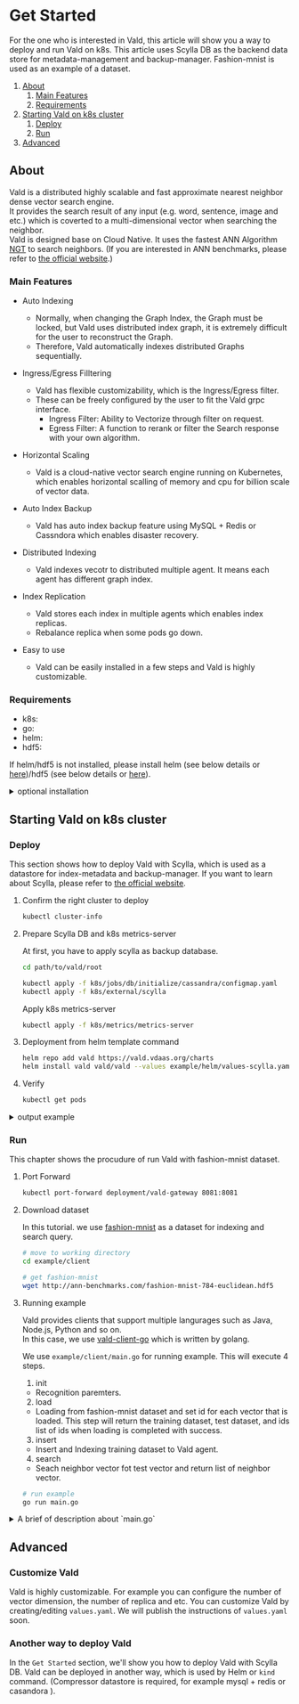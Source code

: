 # Get Started

For the one who is interested in Vald, this article will show you a way to deploy and run Vald on k8s.
This article uses Scylla DB as the backend data store for metadata-management and backup-manager.
Fashion-mnist is used as an example of a dataset.

1. [About](#About)
    1. [Main Features](#Main-Features)
    2. [Requirements](#Requirements)
2. [Starting Vald on k8s cluster](#Starting-Vald-on-k8s-cluster)
    1. [Deploy](#Deploy)
    2. [Run](#Run)
3. [Advanced](#Advanced)

## About

Vald is a distributed highly scalable and fast approximate nearest neighbor dense vector search engine.<br>
It provides the search result of any input (e.g. word, sentence, image and etc.) which is coverted to a multi-dimensional vector when searching the neighbor.<br>
Vald is designed base on Cloud Native.
It uses the fastest ANN Algorithm [NGT](https://github.com/yahoojapan/NGT) to search neighbors.
(If you are interested in ANN benchmarks, please refer to [the official website](http://ann-benchmarks.com/).)

### Main Features

- Auto Indexing
    - Normally, when changing the Graph Index, the Graph must be locked, but Vald uses distributed index graph, it is extremely difficult for the user to reconstruct the Graph.
    - Therefore, Vald automatically indexes distributed Graphs sequentially.

- Ingress/Egress Filltering
    - Vald has flexible customizability, which is the Ingress/Egress filter.
    - These can be freely configured by the user to fit the Vald grpc interface.
        - Ingress Filter: Ability to Vectorize through filter on request.
        - Egress Filter: A function to rerank or filter the Search response with your own algorithm.

- Horizontal Scaling
    - Vald is a cloud-native vector search engine running on Kubernetes, which enables horizontal scalling of memory and cpu for billion scale of vector data.

- Auto Index Backup
    - Vald has auto index backup feature using MySQL + Redis or Cassndora which enables disaster recovery.

- Distributed Indexing
    - Vald indexes vecotr to distributed multiple agent. It means each agent has different graph index.

- Index Replication
    - Vald stores each index in multiple agents which enables index replicas.
    - Rebalance replica when some pods go down.

- Easy to use
    - Vald can be easily installed in a few steps and Vald is highly customizable.

### Requirements

- k8s: 
- go: 
- helm: 
- hdf5: 

If helm/hdf5 is not installed, please install helm (see below details or [here](https://helm.sh/docs/intro/install))/hdf5 (see below details or [here](https://www.hdfgroup.org/)).

<details><summary>optional installation</summary><br>
install helm
<pre>
curl https://raw.githubusercontent.com/helm/helm/master/scripts/get-helm-3 | bash
</pre>
install hdf5
<pre>
yum install -y hdf5-devel
apt-get install libhdf5-serial-dev
brew install hdf5
</pre></details>

## Starting Vald on k8s cluster

### Deploy

This section shows how to deploy Vald with Scylla, which is used as a datastore for index-metadata and backup-manager.
If you want to learn about Scylla, please refer to [the official website](https://www.scylladb.com/).

1. Confirm the right cluster to deploy

    ```bash
    kubectl cluster-info
    ```

2. Prepare Scylla DB and k8s metrics-server

    At first, you have to apply scylla as backup database.

    ```bash
    cd path/to/vald/root 
    
    kubectl apply -f k8s/jobs/db/initialize/cassandra/configmap.yaml
    kubectl apply -f k8s/external/scylla
    ```

    Apply k8s metrics-server

    ```bash
    kubectl apply -f k8s/metrics/metrics-server
    ```

3. Deployment from helm template command

    ```bash
    helm repo add vald https://vald.vdaas.org/charts
    helm install vald vald/vald --values example/helm/values-scylla.yaml
    ```

4. Verify

    ```bash
    kubectl get pods
    ```

<details><summary>output example</summary><br>
If the deployment is successful, you can check the following information.
<pre>
    NAME                                       READY   STATUS    RESTARTS   AGE
    scylla-0                                   1/1     Running   0          13m
    scylla-1                                   1/1     Running   0          12m
    scylla-2                                   1/1     Running   0          10m
    vald-agent-ngt-0                           1/1     Running   0          5m49s
    vald-agent-ngt-1                           1/1     Running   0          5m49s
    vald-agent-ngt-2                           1/1     Running   0          5m49s
    vald-agent-ngt-3                           1/1     Running   0          5m49s
    vald-agent-ngt-4                           1/1     Runnnig   0          5m49s
    vald-discoverer-97c88678b-wj6xn            1/1     Running   0          5m49s
    vald-gateway-5bf95f8d97-2v76g              1/1     Running   0          5m49s
    vald-gateway-5bf95f8d97-5wtb2              1/1     Running   0          78s
    vald-gateway-5bf95f8d97-7d6j7              1/1     Running   0          78s
    vald-gateway-5bf95f8d97-gx45c              1/1     Running   0          5m49s
    vald-gateway-5bf95f8d97-kx2c5              1/1     Running   0          78s
    vald-gateway-5bf95f8d97-np2lc              1/1     Running   0          5m49s
    vald-manager-backup-6c9695b69b-9xngp       1/1     Running   0          5m49s
    vald-manager-backup-6c9695b69b-jvwft       1/1     Running   0          5m49s
    vald-manager-backup-6c9695b69b-mjs2r       1/1     Running   0          5m49s
    vald-manager-compressor-6c95bdbfb5-m5t7t   1/1     Running   0          5m49s
    vald-manager-compressor-6c95bdbfb5-q8hc6   1/1     Running   0          5m49s
    vald-manager-compressor-6c95bdbfb5-zp8hb   1/1     Running   0          5m49s
    vald-manager-index-59676f54bb-nzfwt        1/1     Running   0          5m49s
    vald-meta-559744db-bcrdw                   1/1     Running   0          5m49s
    vald-meta-559744db-hz7gd                   1/1     Running   0          5m49s
</pre></details>

### Run

This chapter shows the procudure of run Vald with fashion-mnist dataset.

1. Port Forward

    ```bash
    kubectl port-forward deployment/vald-gateway 8081:8081
    ```

2. Download dataset

    In this tutorial. we use [fashion-mnist](https://github.com/zalandoresearch/fashion-mnist) as a dataset for indexing and search query.

    ```bash
    # move to working directory
    cd example/client
    
    # get fashion-mnist
    wget http://ann-benchmarks.com/fashion-mnist-784-euclidean.hdf5
    ```

3. Running example

    Vald provides clients that support multiple langurages such as Java, Node.js, Python and so on.<br>
    In this case, we use [vald-client-go](https://github.com/vdaas/vald-client-go) which is written by golang.

    We use `example/client/main.go` for running example.
    This will execute 4 steps.
    1. init
    - Recognition paremters.
    2. load
    - Loading from fashion-mnist dataset and set id for each vector that is loaded. This step will return the training dataset, test dataset, and ids list of ids when loading is completed with success.
    3. insert
    - Insert and Indexing training dataset to Vald agent.
    4. search
    - Seach neighbor vector fot test vector and return list of neighbor vector.

    ```bash
    # run example
    go run main.go
    ```

<details><summary>A brief of description about `main.go`</summary><br>
- Import packages. In this case, we use `vald-client-go` as client for running example. 
<pre>
package main

import (
	"context"
	"encoding/json"
	"flag"
	"time"

	"github.com/kpango/fuid"
	"github.com/kpango/glg"
	"github.com/vdaas/vald-client-go/gateway/vald"
	"github.com/vdaas/vald-client-go/payload"

	"gonum.org/v1/hdf5"
	"google.golang.org/grpc"
)
</pre>
- Constant number of training dataset and test dataset.
<pre>
const (
	insertCont = 400
	testCount  = 20
)
</pre>
- Variable for configuration value.
<pre>
var (
	datasetPath         string
	grpcServerAddr      string
	indexingWaitSeconds uint
)
</pre>
- Initialize (Register) value of path, addr, and wait for running Vald.
<pre>
func init() {
	flag.StringVar(&datasetPath, "path", "fashion-mnist-784-euclidean.hdf5", "set dataset path")
	flag.StringVar(&grpcServerAddr, "addr", "127.0.0.1:8081", "set gRPC server address")
	flag.UintVar(&indexingWaitSeconds, "wait", 60, "set indexing wait seconds")
	flag.Parse()
}
</pre>
- Running `func main()`
<pre>
func main() {
</pre>
- Load fashion-mnist data from file.
<pre>
	ids, train, test, err := load(datasetPath)
	if err != nil {
		glg.Fatal(err)
	}
</pre>
- Create connection to given context. Then, create a Vlad client for grpc.
<pre>
	ctx := context.Background()

	conn, err := grpc.DialContext(ctx, grpcServerAddr, grpc.WithInsecure())
	if err != nil {
		glg.Fatal(err)
	}
	client := vald.NewValdClient(conn)
</pre>
- Insert 400 training data, which consist of the pair of id and vector, to the Vald agents.
<pre>
	for i := range ids[:insertCont] {
		if i%10 == 0 {
			glg.Infof("Inserted: %d", i)
		}
		_, err := client.Insert(ctx, &payload.Object_Vector{
			Id:     ids[i],
			Vector: train[i],
		})
		if err != nil {
			glg.Fatal(err)
		}
	}

	glg.Info("Finish Inserting. \n\n")
</pre>
- Wait until indexing finish.
<pre>
	glg.Info("Wait for indexing to finish")
	time.Sleep(time.Duration(indexingWaitSeconds) * time.Second)
</pre>
- Seach 10 neighbor vectors for each test dataset.
- When get approximate vectors, Vald client send search config and vector to server via gRPC. 
<pre>
	glg.Infof("Start search %d times", testCount)

	for i, vec := range test[:testCount] {
		res, err := client.Search(ctx, &payload.Search_Request{
			Vector: vec,
			Config: &payload.Search_Config{
				Num: 10,
				Radius: -1,
				Epsilon: 0.01,
			},
		})
		if err != nil {
			glg.Fatal(err)
		}

		b, _ := json.MarshalIndent(res.GetResults(), "", " ")
		glg.Infof("%d - Results : %s\n\n", i+1, string(b))
		time.Sleep(1 * time.Second)
	}
}
</pre>
</details>

## Advanced

### Customize Vald

Vald is highly customizable.
For example you can configure the number of vector dimension, the number of replica and etc.
You can customize Vald by creating/editing `values.yaml`.
We will publish the instructions of `values.yaml` soon.

### Another way to deploy Vald

In the `Get Started` section, we'll show you how to deploy Vald with Scylla DB.
Vald can be deployed in another way, which is used by Helm or `kind` command. (Compressor datastore is required, for example mysql + redis or casandora ).

